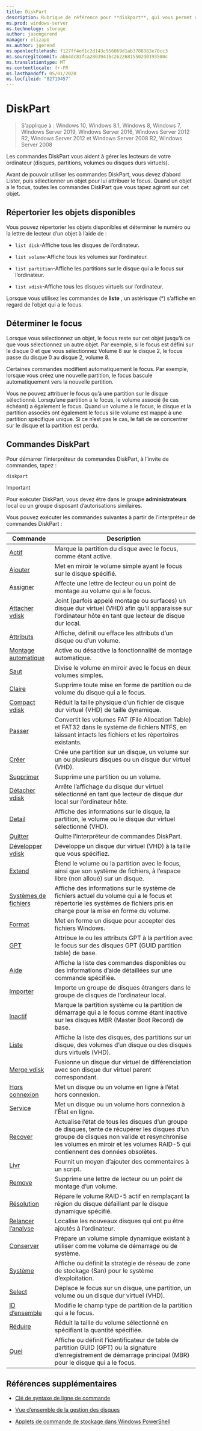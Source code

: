 ```yaml
---
title: DiskPart
description: Rubrique de référence pour **diskpart**, qui vous permet de gérer les lecteurs de votre ordinateur.
ms.prod: windows-server
ms.technology: storage
author: jasongerend
manager: elizapo
ms.author: jgerend
ms.openlocfilehash: f127ff4ef1c2d143c956069d1ab3788382e70cc3
ms.sourcegitcommit: ab64dc83fca28039416c26226815502d0193500c
ms.translationtype: MT
ms.contentlocale: fr-FR
ms.lasthandoff: 05/01/2020
ms.locfileid: "82719457"
---
```

# <a name="diskpart"></a>DiskPart

> S’applique à : Windows 10, Windows 8.1, Windows 8, Windows 7, Windows Server 2019, Windows Server 2016, Windows Server 2012 R2, Windows Server 2012 et Windows Server 2008 R2, Windows Server 2008

Les commandes DiskPart vous aident à gérer les lecteurs de votre ordinateur (disques, partitions, volumes ou disques durs virtuels).

Avant de pouvoir utiliser les commandes DiskPart, vous devez d’abord Lister, puis sélectionner un objet pour lui attribuer le focus. Quand un objet a le focus, toutes les commandes DiskPart que vous tapez agiront sur cet objet.

## <a name="list-available-objects"></a>Répertorier les objets disponibles

Vous pouvez répertorier les objets disponibles et déterminer le numéro ou la lettre de lecteur d’un objet à l’aide de :

- `list disk`-Affiche tous les disques de l’ordinateur.

- `list volume`-Affiche tous les volumes sur l’ordinateur.

- `list partition`-Affiche les partitions sur le disque qui a le focus sur l’ordinateur.

- `list vdisk`-Affiche tous les disques virtuels sur l’ordinateur.

Lorsque vous utilisez les commandes de **liste** , un astérisque (*) s’affiche en regard de l’objet qui a le focus.

## <a name="determine-focus"></a>Déterminer le focus

Lorsque vous sélectionnez un objet, le focus reste sur cet objet jusqu’à ce que vous sélectionnez un autre objet. Par exemple, si le focus est défini sur le disque 0 et que vous sélectionnez Volume 8 sur le disque 2, le focus passe du disque 0 au disque 2, volume 8.

Certaines commandes modifient automatiquement le focus. Par exemple, lorsque vous créez une nouvelle partition, le focus bascule automatiquement vers la nouvelle partition.

Vous ne pouvez attribuer le focus qu’à une partition sur le disque sélectionné. Lorsqu’une partition a le focus, le volume associé (le cas échéant) a également le focus. Quand un volume a le focus, le disque et la partition associés ont également le focus si le volume est mappé à une partition spécifique unique. Si ce n’est pas le cas, le fait de se concentrer sur le disque et la partition est perdu.

## <a name="diskpart-commands"></a>Commandes DiskPart

Pour démarrer l’interpréteur de commandes DiskPart, à l’invite de commandes, tapez :

```
diskpart
```

> [!IMPORTANT]
> Pour exécuter DiskPart, vous devez être dans le groupe **administrateurs** local ou un groupe disposant d’autorisations similaires.

Vous pouvez exécuter les commandes suivantes à partir de l’interpréteur de commandes DiskPart :

| Commande | Description |
| ------- | ----------- |
| [Actif](active.md) | Marque la partition du disque avec le focus, comme étant active. |
| [Ajouter](add.md) | Met en miroir le volume simple ayant le focus sur le disque spécifié. |
| [Assigner](assign.md) | Affecte une lettre de lecteur ou un point de montage au volume qui a le focus. |
| [Attacher vdisk](attach-vdisk.md) | Joint (parfois appelé montage ou surfaces) un disque dur virtuel (VHD) afin qu’il apparaisse sur l’ordinateur hôte en tant que lecteur de disque dur local. |
| [Attributs](attributes.md) | Affiche, définit ou efface les attributs d’un disque ou d’un volume. |
| [Montage automatique](automount.md) | Active ou désactive la fonctionnalité de montage automatique. | 
| [Saut](break.md) | Divise le volume en miroir avec le focus en deux volumes simples. |
| [Claire](clean.md) | Supprime toute mise en forme de partition ou de volume du disque qui a le focus. |
| [Compact vdisk](compact-vdisk.md) | Réduit la taille physique d’un fichier de disque dur virtuel (VHD) de taille dynamique. |
| [Passer](convert.md) | Convertit les volumes FAT (File Allocation Table) et FAT32 dans le système de fichiers NTFS, en laissant intacts les fichiers et les répertoires existants. |
| [Créer](create.md) | Crée une partition sur un disque, un volume sur un ou plusieurs disques ou un disque dur virtuel (VHD). |
| [Supprimer](delete.md) | Supprime une partition ou un volume. |
| [Détacher vdisk](detach-vdisk.md) | Arrête l’affichage du disque dur virtuel sélectionné en tant que lecteur de disque dur local sur l’ordinateur hôte. |
| [Detail](detail.md) | Affiche des informations sur le disque, la partition, le volume ou le disque dur virtuel sélectionné (VHD). |
| [Quitter](exit.md) | Quitte l’interpréteur de commandes DiskPart. |
| [Développer vdisk](expand-vdisk.md) | Développe un disque dur virtuel (VHD) à la taille que vous spécifiez. |
| [Extend](extend.md) | Étend le volume ou la partition avec le focus, ainsi que son système de fichiers, à l’espace libre (non alloué) sur un disque. |
| [Systèmes de fichiers](filesystems.md) | Affiche des informations sur le système de fichiers actuel du volume qui a le focus et répertorie les systèmes de fichiers pris en charge pour la mise en forme du volume. |
| [Format](format.md) | Met en forme un disque pour accepter des fichiers Windows. |
| [GPT](gpt.md) | Attribue le ou les attributs GPT à la partition avec le focus sur des disques GPT (GUID partition table) de base. |
| [Aide](help.md) | Affiche la liste des commandes disponibles ou des informations d’aide détaillées sur une commande spécifiée. |
| [Importer](import.md) | Importe un groupe de disques étrangers dans le groupe de disques de l’ordinateur local. |
| [Inactif](inactive.md) | Marque la partition système ou la partition de démarrage qui a le focus comme étant inactive sur les disques MBR (Master Boot Record) de base. |
| [Liste](list.md) | Affiche la liste des disques, des partitions sur un disque, des volumes d’un disque ou des disques durs virtuels (VHD). |
| [Merge vdisk](merge-vdisk.md) | Fusionne un disque dur virtuel de différenciation avec son disque dur virtuel parent correspondant. |
| [Hors connexion](offline.md) | Met un disque ou un volume en ligne à l’état hors connexion. |
| [Service](online.md) | Met un disque ou un volume hors connexion à l’État en ligne. |
| [Recover](recover.md) | Actualise l’état de tous les disques d’un groupe de disques, tente de récupérer les disques d’un groupe de disques non valide et resynchronise les volumes en miroir et les volumes RAID-5 qui contiennent des données obsolètes. |
| [Livr](rem.md) | Fournit un moyen d’ajouter des commentaires à un script. |
| [Remove](remove.md) | Supprime une lettre de lecteur ou un point de montage d’un volume. |
| [Résolution](repair.md) | Répare le volume RAID-5 actif en remplaçant la région du disque défaillant par le disque dynamique spécifié. |
| [Relancer l’analyse](rescan.md) | Localise les nouveaux disques qui ont pu être ajoutés à l’ordinateur. |
| [Conserver](retain.md) | Prépare un volume simple dynamique existant à utiliser comme volume de démarrage ou de système. |
| [Système](san.md) | Affiche ou définit la stratégie de réseau de zone de stockage (San) pour le système d’exploitation. |
| [Select](select.md) | Déplace le focus sur un disque, une partition, un volume ou un disque dur virtuel (VHD). |
| [ID d’ensemble](set-id.md) | Modifie le champ type de partition de la partition qui a le focus. |
| [Réduire](shrink.md) | Réduit la taille du volume sélectionné en spécifiant la quantité spécifiée. |
| [Quei](uniqueid.md) | Affiche ou définit l’identificateur de table de partition GUID (GPT) ou la signature d’enregistrement de démarrage principal (MBR) pour le disque qui a le focus. |

## <a name="additional-references"></a>Références supplémentaires

- [Clé de syntaxe de ligne de commande](command-line-syntax-key.md)

- [Vue d’ensemble de la gestion des disques](https://docs.microsoft.com/windows-server/storage/disk-management/overview-of-disk-management)

- [Applets de commande de stockage dans Windows PowerShell](https://docs.microsoft.com/powershell/module/storage/)
